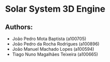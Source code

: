 # Solar System 3D Engine

## Authors:
- João Pedro Mota Baptista (a100705)
- João Pedro da Rocha Rodrigues (a100896)
- João Manuel Machado Lopes (a100594)
- Tiago Nuno Magalhães Teixeira (a100665)
